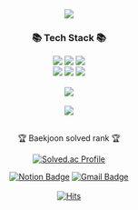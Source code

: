 <div align=center>
	<img src="https://capsule-render.vercel.app/api?type=waving&color=auto&height=200&section=header&text=tmfrl99's%20Github!&fontSize=60" />	
</div>
<div align=center>
  <h3>📚 Tech Stack 📚</h3>
</div>
<div align=center>
  <img src="https://img.shields.io/badge/java-%23007396.svg?&style=for-the-badge&logo=java&logoColor=white" /> 
  <img src="https://img.shields.io/badge/spring-%236DB33F.svg?&style=for-the-badge&logo=spring&logoColor=white" /> 
  <img src="https://img.shields.io/badge/mysql-%234479A1.svg?&style=for-the-badge&logo=mysql&logoColor=white" />
<br>
  <img src="https://img.shields.io/badge/html5-%23E34F26.svg?&style=for-the-badge&logo=html5&logoColor=white" /> 
  <img src="https://img.shields.io/badge/css3-%231572B6.svg?&style=for-the-badge&logo=css3&logoColor=white" /> 
  <img src="https://img.shields.io/badge/intellij%20idea-%23000000.svg?&style=for-the-badge&logo=intellij%20idea&logoColor=white" />
</div>

<div align=center>
  <br>
  <img src="https://github-readme-stats.vercel.app/api/top-langs/?username=tmfrl99&layout=compact">
  <br><br>
  <img src="https://github-readme-stats.vercel.app/api?username=tmfrl99&show_icons=true">
  <br>
</div>

<div align=center>
<br>
<p>🏆 Baekjoon solved rank 🏆</p>
	
[![Solved.ac Profile](http://mazassumnida.wtf/api/v2/generate_badge?boj=tmfrl99)](https://solved.ac/tmfrl99)
</div>

<div align="center">
	
  [![Notion Badge](https://img.shields.io/badge/-Notion-000000?logo=notion&logoColor=white&link=https://scientific-knot-ba1.notion.site/af1f5954260f481faa142dcda2ac74a4?pvs=4)](https://impartial-cheek-af1.notion.site/6dd530ca253941988cf93b8da9843520?pvs=4)
  [![Gmail Badge](https://img.shields.io/badge/Mail-00c73c?style=flat-square&logo=Naver&logoColor=white&link=mailto:99tmfrl99@gmail.com)](mailto:99tmfrl99@gmail.com)
  <br><br>
  [![Hits](https://hits.seeyoufarm.com/api/count/incr/badge.svg?url=https%3A%2F%2Fgithub.com%2Ftmfrl99%2Fhit-counter&title=Today/Total&edge_flat=false)](https://hits.seeyoufarm.com)                                         
</div>

